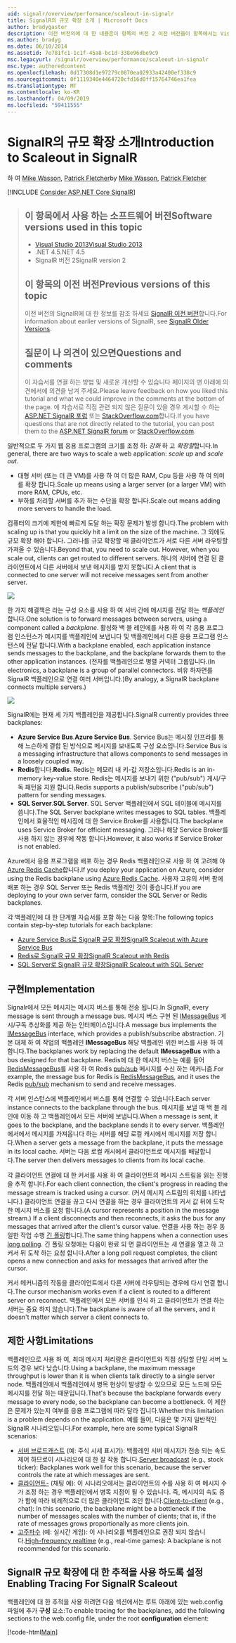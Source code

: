```yaml
---
uid: signalr/overview/performance/scaleout-in-signalr
title: SignalR의 규모 확장 소개 | Microsoft Docs
author: bradygaster
description: 이전 버전의에 대 한 내용은이 항목의 버전 2 이전 버전을이 항목에서는 Visual Studio 2013.NET 4.5 SignalR에서 사용 하는 소프트웨어 버전...
ms.author: bradyg
ms.date: 06/10/2014
ms.assetid: 7e781fc1-1c1f-45a8-bc1d-338e96dbe9c9
msc.legacyurl: /signalr/overview/performance/scaleout-in-signalr
msc.type: authoredcontent
ms.openlocfilehash: 0d17308d1e97279c0870ea02933a42400ef338c9
ms.sourcegitcommit: 0f1119340e4464720cfd16d0ff15764746ea1fea
ms.translationtype: MT
ms.contentlocale: ko-KR
ms.lasthandoff: 04/09/2019
ms.locfileid: "59411555"
---
```

# <a name="introduction-to-scaleout-in-signalr"></a><span data-ttu-id="f4894-103">SignalR의 규모 확장 소개</span><span class="sxs-lookup"><span data-stu-id="f4894-103">Introduction to Scaleout in SignalR</span></span>

<span data-ttu-id="f4894-104">하 여 [Mike Wasson](https://github.com/MikeWasson), [Patrick Fletcher](https://github.com/pfletcher)</span><span class="sxs-lookup"><span data-stu-id="f4894-104">by [Mike Wasson](https://github.com/MikeWasson), [Patrick Fletcher](https://github.com/pfletcher)</span></span>

[!INCLUDE [Consider ASP.NET Core SignalR](~/includes/signalr/signalr-version-disambiguation.md)]

> ## <a name="software-versions-used-in-this-topic"></a><span data-ttu-id="f4894-105">이 항목에서 사용 하는 소프트웨어 버전</span><span class="sxs-lookup"><span data-stu-id="f4894-105">Software versions used in this topic</span></span>
>
>
> - [<span data-ttu-id="f4894-106">Visual Studio 2013</span><span class="sxs-lookup"><span data-stu-id="f4894-106">Visual Studio 2013</span></span>](https://my.visualstudio.com/Downloads?q=visual%20studio%202013)
> - <span data-ttu-id="f4894-107">.NET 4.5</span><span class="sxs-lookup"><span data-stu-id="f4894-107">.NET 4.5</span></span>
> - <span data-ttu-id="f4894-108">SignalR 버전 2</span><span class="sxs-lookup"><span data-stu-id="f4894-108">SignalR version 2</span></span>
>
>
>
> ## <a name="previous-versions-of-this-topic"></a><span data-ttu-id="f4894-109">이 항목의 이전 버전</span><span class="sxs-lookup"><span data-stu-id="f4894-109">Previous versions of this topic</span></span>
>
> <span data-ttu-id="f4894-110">이전 버전의 SignalR에 대 한 정보를 참조 하세요 [SignalR 이전 버전](../older-versions/index.md)합니다.</span><span class="sxs-lookup"><span data-stu-id="f4894-110">For information about earlier versions of SignalR, see [SignalR Older Versions](../older-versions/index.md).</span></span>
>
> ## <a name="questions-and-comments"></a><span data-ttu-id="f4894-111">질문이 나 의견이 있으면</span><span class="sxs-lookup"><span data-stu-id="f4894-111">Questions and comments</span></span>
>
> <span data-ttu-id="f4894-112">이 자습서를 연결 하는 방법 및 새로운 개선할 수 있습니다 페이지의 맨 아래에 의견에서에 의견을 남겨 주세요.</span><span class="sxs-lookup"><span data-stu-id="f4894-112">Please leave feedback on how you liked this tutorial and what we could improve in the comments at the bottom of the page.</span></span> <span data-ttu-id="f4894-113">에 자습서로 직접 관련 되지 않은 질문이 있을 경우 게시할 수 하는 [ASP.NET SignalR 포럼](https://forums.asp.net/1254.aspx/1?ASP+NET+SignalR) 또는 [StackOverflow.com](http://stackoverflow.com/)합니다.</span><span class="sxs-lookup"><span data-stu-id="f4894-113">If you have questions that are not directly related to the tutorial, you can post them to the [ASP.NET SignalR forum](https://forums.asp.net/1254.aspx/1?ASP+NET+SignalR) or [StackOverflow.com](http://stackoverflow.com/).</span></span>


<span data-ttu-id="f4894-114">일반적으로 두 가지 웹 응용 프로그램의 크기를 조정 하: *강화* 하 고 *확장할*합니다.</span><span class="sxs-lookup"><span data-stu-id="f4894-114">In general, there are two ways to scale a web application: *scale up* and *scale out*.</span></span>

- <span data-ttu-id="f4894-115">대형 서버 (또는 더 큰 VM)를 사용 하 여 더 많은 RAM, Cpu 등을 사용 하 여 의미를 확장 합니다.</span><span class="sxs-lookup"><span data-stu-id="f4894-115">Scale up means using a larger server (or a larger VM) with more RAM, CPUs, etc.</span></span>
- <span data-ttu-id="f4894-116">부하를 처리할 서버를 추가 하는 수단을 확장 합니다.</span><span class="sxs-lookup"><span data-stu-id="f4894-116">Scale out means adding more servers to handle the load.</span></span>

<span data-ttu-id="f4894-117">컴퓨터의 크기에 제한에 빠르게 도달 하는 확장 문제가 발생 합니다.</span><span class="sxs-lookup"><span data-stu-id="f4894-117">The problem with scaling up is that you quickly hit a limit on the size of the machine.</span></span> <span data-ttu-id="f4894-118">그 외에도 규모 확장 해야 합니다. 그러나를 규모 확장할 때 클라이언트가 서로 다른 서버 라우팅할 가져올 수 있습니다.</span><span class="sxs-lookup"><span data-stu-id="f4894-118">Beyond that, you need to scale out. However, when you scale out, clients can get routed to different servers.</span></span> <span data-ttu-id="f4894-119">하나의 서버에 연결 된 클라이언트에서 다른 서버에서 보낸 메시지를 받지 못합니다.</span><span class="sxs-lookup"><span data-stu-id="f4894-119">A client that is connected to one server will not receive messages sent from another server.</span></span>

![](scaleout-in-signalr/_static/image1.png)

<span data-ttu-id="f4894-120">한 가지 해결책은 라는 구성 요소를 사용 하 여 서버 간에 메시지를 전달 하는 *백플레인*합니다.</span><span class="sxs-lookup"><span data-stu-id="f4894-120">One solution is to forward messages between servers, using a component called a *backplane*.</span></span> <span data-ttu-id="f4894-121">활성화 백 블 레인에를 사용 하 여 각 응용 프로그램 인스턴스가 메시지를 백플레인에 보냅니다 및 백플레인에서 다른 응용 프로그램 인스턴스에 전달 합니다.</span><span class="sxs-lookup"><span data-stu-id="f4894-121">With a backplane enabled, each application instance sends messages to the backplane, and the backplane forwards them to the other application instances.</span></span> <span data-ttu-id="f4894-122">(전자를 백플레인으로 병렬 커넥터 그룹입니다.</span><span class="sxs-lookup"><span data-stu-id="f4894-122">(In electronics, a backplane is a group of parallel connectors.</span></span> <span data-ttu-id="f4894-123">비유 하자면를 SignalR 백플레인으로 연결 여러 서버입니다.)</span><span class="sxs-lookup"><span data-stu-id="f4894-123">By analogy, a SignalR backplane connects multiple servers.)</span></span>

![](scaleout-in-signalr/_static/image2.png)

<span data-ttu-id="f4894-124">SignalR에는 현재 세 가지 백플레인을 제공합니다.</span><span class="sxs-lookup"><span data-stu-id="f4894-124">SignalR currently provides three backplanes:</span></span>

- <span data-ttu-id="f4894-125">**Azure Service Bus**.</span><span class="sxs-lookup"><span data-stu-id="f4894-125">**Azure Service Bus**.</span></span> <span data-ttu-id="f4894-126">Service Bus는 메시징 인프라를 통해 느슨하게 결합 된 방식으로 메시지를 보내도록 구성 요소입니다.</span><span class="sxs-lookup"><span data-stu-id="f4894-126">Service Bus is a messaging infrastructure that allows components to send messages in a loosely coupled way.</span></span>
- <span data-ttu-id="f4894-127">**Redis**합니다.</span><span class="sxs-lookup"><span data-stu-id="f4894-127">**Redis**.</span></span> <span data-ttu-id="f4894-128">Redis는 메모리 내 키-값 저장소입니다.</span><span class="sxs-lookup"><span data-stu-id="f4894-128">Redis is an in-memory key-value store.</span></span> <span data-ttu-id="f4894-129">Redis는 메시지를 보내기 위한 ("pub/sub") 게시/구독 패턴을 지원 합니다.</span><span class="sxs-lookup"><span data-stu-id="f4894-129">Redis supports a publish/subscribe ("pub/sub") pattern for sending messages.</span></span>
- <span data-ttu-id="f4894-130">**SQL Server**.</span><span class="sxs-lookup"><span data-stu-id="f4894-130">**SQL Server**.</span></span> <span data-ttu-id="f4894-131">SQL Server 백플레인에서 SQL 테이블에 메시지를 씁니다.</span><span class="sxs-lookup"><span data-stu-id="f4894-131">The SQL Server backplane writes messages to SQL tables.</span></span> <span data-ttu-id="f4894-132">백플레인에서 효율적인 메시징에 대 한 Service Broker를 사용합니다.</span><span class="sxs-lookup"><span data-stu-id="f4894-132">The backplane uses Service Broker for efficient messaging.</span></span> <span data-ttu-id="f4894-133">그러나 해당 Service Broker를 사용 하지 않는 경우에 작동 합니다.</span><span class="sxs-lookup"><span data-stu-id="f4894-133">However, it also works if Service Broker is not enabled.</span></span>

<span data-ttu-id="f4894-134">Azure에서 응용 프로그램을 배포 하는 경우 Redis 백플레인으로 사용 하 여 고려해 야 [Azure Redis Cache](https://azure.microsoft.com/services/cache/)합니다.</span><span class="sxs-lookup"><span data-stu-id="f4894-134">If you deploy your application on Azure, consider using the Redis backplane using [Azure Redis Cache](https://azure.microsoft.com/services/cache/).</span></span> <span data-ttu-id="f4894-135">사용자 고유의 서버 팜에 배포 하는 경우 SQL Server 또는 Redis 백플레인 것이 좋습니다.</span><span class="sxs-lookup"><span data-stu-id="f4894-135">If you are deploying to your own server farm, consider the SQL Server or Redis backplanes.</span></span>

<span data-ttu-id="f4894-136">각 백플레인에 대 한 단계별 자습서를 포함 하는 다음 항목:</span><span class="sxs-lookup"><span data-stu-id="f4894-136">The following topics contain step-by-step tutorials for each backplane:</span></span>

- [<span data-ttu-id="f4894-137">Azure Service Bus로 SignalR 규모 확장</span><span class="sxs-lookup"><span data-stu-id="f4894-137">SignalR Scaleout with Azure Service Bus</span></span>](scaleout-with-windows-azure-service-bus.md)
- [<span data-ttu-id="f4894-138">Redis로 SignalR 규모 확장</span><span class="sxs-lookup"><span data-stu-id="f4894-138">SignalR Scaleout with Redis</span></span>](scaleout-with-redis.md)
- [<span data-ttu-id="f4894-139">SQL Server로 SignalR 규모 확장</span><span class="sxs-lookup"><span data-stu-id="f4894-139">SignalR Scaleout with SQL Server</span></span>](scaleout-with-sql-server.md)

## <a name="implementation"></a><span data-ttu-id="f4894-140">구현</span><span class="sxs-lookup"><span data-stu-id="f4894-140">Implementation</span></span>

<span data-ttu-id="f4894-141">Signalr에서 모든 메시지는 메시지 버스를 통해 전송 됩니다.</span><span class="sxs-lookup"><span data-stu-id="f4894-141">In SignalR, every message is sent through a message bus.</span></span> <span data-ttu-id="f4894-142">메시지 버스 구현 된 [IMessageBus](https://msdn.microsoft.com/library/microsoft.aspnet.signalr.messaging.imessagebus(v=vs.100).aspx) 게시/구독 추상화를 제공 하는 인터페이스입니다.</span><span class="sxs-lookup"><span data-stu-id="f4894-142">A message bus implements the [IMessageBus](https://msdn.microsoft.com/library/microsoft.aspnet.signalr.messaging.imessagebus(v=vs.100).aspx) interface, which provides a publish/subscribe abstraction.</span></span> <span data-ttu-id="f4894-143">기본 대체 하 여 작업의 백플레인 **IMessageBus** 해당 백플레인 위한 버스를 사용 하 여 합니다.</span><span class="sxs-lookup"><span data-stu-id="f4894-143">The backplanes work by replacing the default **IMessageBus** with a bus designed for that backplane.</span></span> <span data-ttu-id="f4894-144">Redis에 대 한 메시지 버스는 예를 들어 [RedisMessageBus](https://msdn.microsoft.com/library/microsoft.aspnet.signalr.redis.redismessagebus(v=vs.100).aspx)를 사용 하 여 Redis [pub/sub](http://redis.io/topics/pubsub) 메시지를 수신 하는 메커니즘.</span><span class="sxs-lookup"><span data-stu-id="f4894-144">For example, the message bus for Redis is [RedisMessageBus](https://msdn.microsoft.com/library/microsoft.aspnet.signalr.redis.redismessagebus(v=vs.100).aspx), and it uses the Redis [pub/sub](http://redis.io/topics/pubsub) mechanism to send and receive messages.</span></span>

<span data-ttu-id="f4894-145">각 서버 인스턴스에 백플레인에서 버스를 통해 연결할 수 있습니다.</span><span class="sxs-lookup"><span data-stu-id="f4894-145">Each server instance connects to the backplane through the bus.</span></span> <span data-ttu-id="f4894-146">메시지를 보낼 때 백 블 레인에 이동 하 고 백플레인에서 모든 서버에 보냅니다.</span><span class="sxs-lookup"><span data-stu-id="f4894-146">When a message is sent, it goes to the backplane, and the backplane sends it to every server.</span></span> <span data-ttu-id="f4894-147">백플레인에서에서 메시지를 가져옵니다 하는 서버를 해당 로컬 캐시에서 메시지를 저장 합니다.</span><span class="sxs-lookup"><span data-stu-id="f4894-147">When a server gets a message from the backplane, it puts the message in its local cache.</span></span> <span data-ttu-id="f4894-148">서버는 다음 로컬 캐시에서 클라이언트로 메시지를 배달합니다.</span><span class="sxs-lookup"><span data-stu-id="f4894-148">The server then delivers messages to clients from its local cache.</span></span>

<span data-ttu-id="f4894-149">각 클라이언트 연결에 대 한 커서를 사용 하 여 클라이언트의 메시지 스트림을 읽는 진행을 추적 합니다.</span><span class="sxs-lookup"><span data-stu-id="f4894-149">For each client connection, the client's progress in reading the message stream is tracked using a cursor.</span></span> <span data-ttu-id="f4894-150">(커서 메시지 스트림의 위치를 나타냅니다.) 클라이언트 연결을 끊고 다시 연결을 하는 경우 클라이언트의 커서 값 뒤에 도착 한 메시지 버스를 요청 합니다.</span><span class="sxs-lookup"><span data-stu-id="f4894-150">(A cursor represents a position in the message stream.) If a client disconnects and then reconnects, it asks the bus for any messages that arrived after the client's cursor value.</span></span> <span data-ttu-id="f4894-151">연결을 사용 하는 경우 동일한 작업 수행 [긴 폴링](../getting-started/introduction-to-signalr.md#transports)합니다.</span><span class="sxs-lookup"><span data-stu-id="f4894-151">The same thing happens when a connection uses [long polling](../getting-started/introduction-to-signalr.md#transports).</span></span> <span data-ttu-id="f4894-152">긴 폴링 요청에는 다음이 완료 되 면 클라이언트는 새 연결을 열고 하 고 커서 뒤 도착 하는 요청 합니다.</span><span class="sxs-lookup"><span data-stu-id="f4894-152">After a long poll request completes, the client opens a new connection and asks for messages that arrived after the cursor.</span></span>

<span data-ttu-id="f4894-153">커서 메커니즘의 작동을 클라이언트에서 다른 서버에 라우팅되는 경우에 다시 연결 합니다.</span><span class="sxs-lookup"><span data-stu-id="f4894-153">The cursor mechanism works even if a client is routed to a different server on reconnect.</span></span> <span data-ttu-id="f4894-154">백플레인에서 모든 서버를 인식 하 고 클라이언트가 연결 하는 서버는 중요 하지 않습니다.</span><span class="sxs-lookup"><span data-stu-id="f4894-154">The backplane is aware of all the servers, and it doesn't matter which server a client connects to.</span></span>

## <a name="limitations"></a><span data-ttu-id="f4894-155">제한 사항</span><span class="sxs-lookup"><span data-stu-id="f4894-155">Limitations</span></span>

<span data-ttu-id="f4894-156">백플레인으로 사용 하 여, 최대 메시지 처리량은 클라이언트와 직접 상담할 단일 서버 노드의 경우 보다 낮습니다.</span><span class="sxs-lookup"><span data-stu-id="f4894-156">Using a backplane, the maximum message throughput is lower than it is when clients talk directly to a single server node.</span></span> <span data-ttu-id="f4894-157">백플레인에서 백플레인에서 병목 현상이 발생할 수 있으므로 모든 노드에 모든 메시지를 전달 하는 때문입니다.</span><span class="sxs-lookup"><span data-stu-id="f4894-157">That's because the backplane forwards every message to every node, so the backplane can become a bottleneck.</span></span> <span data-ttu-id="f4894-158">이 제한은 문제가 있는지 여부를 응용 프로그램에 따라 달라 집니다.</span><span class="sxs-lookup"><span data-stu-id="f4894-158">Whether this limitation is a problem depends on the application.</span></span> <span data-ttu-id="f4894-159">예를 들어, 다음은 몇 가지 일반적인 SignalR 시나리오입니다.</span><span class="sxs-lookup"><span data-stu-id="f4894-159">For example, here are some typical SignalR scenarios:</span></span>

- <span data-ttu-id="f4894-160">[서버 브로드캐스트](../getting-started/tutorial-server-broadcast-with-signalr.md) (예: 주식 시세 표시기): 백플레인 서버 메시지가 전송 되는 속도 제어 하므로이 시나리오에 대 한 잘 작동 합니다.</span><span class="sxs-lookup"><span data-stu-id="f4894-160">[Server broadcast](../getting-started/tutorial-server-broadcast-with-signalr.md) (e.g., stock ticker): Backplanes work well for this scenario, because the server controls the rate at which messages are sent.</span></span>
- <span data-ttu-id="f4894-161">[클라이언트-](../getting-started/tutorial-getting-started-with-signalr.md) (채팅 예): 이 시나리오에서는 클라이언트의 수를 사용 하 여 메시지 수가 조정 하는 경우 백플레인에서 병목 지점이 될 수 있습니다. 즉, 메시지의 속도 증가 함에 따라 비례적으로 더 많은 클라이언트 조인 합니다.</span><span class="sxs-lookup"><span data-stu-id="f4894-161">[Client-to-client](../getting-started/tutorial-getting-started-with-signalr.md) (e.g., chat): In this scenario, the backplane might be a bottleneck if the number of messages scales with the number of clients; that is, if the rate of messages grows proportionally as more clients join.</span></span>
- <span data-ttu-id="f4894-162">[고주파수](../getting-started/tutorial-high-frequency-realtime-with-signalr.md) (예: 실시간 게임): 이 시나리오를 백플레인으로 권장 되지 않습니다.</span><span class="sxs-lookup"><span data-stu-id="f4894-162">[High-frequency realtime](../getting-started/tutorial-high-frequency-realtime-with-signalr.md) (e.g., real-time games): A backplane is not recommended for this scenario.</span></span>

## <a name="enabling-tracing-for-signalr-scaleout"></a><span data-ttu-id="f4894-163">SignalR 규모 확장에 대 한 추적을 사용 하도록 설정</span><span class="sxs-lookup"><span data-stu-id="f4894-163">Enabling Tracing For SignalR Scaleout</span></span>

<span data-ttu-id="f4894-164">백플레인에 대 한 추적을 사용 하려면 다음 섹션에서는 루트 아래에 있는 web.config 파일에 추가 **구성** 요소:</span><span class="sxs-lookup"><span data-stu-id="f4894-164">To enable tracing for the backplanes, add the following sections to the web.config file, under the root **configuration** element:</span></span>

[!code-html[Main](scaleout-in-signalr/samples/sample1.html)]
